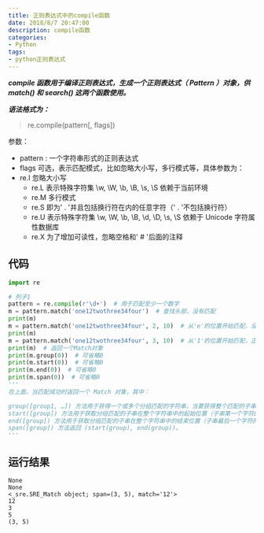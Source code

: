 ```yaml
---
title: 正则表达式中的compile函数
date: 2018/8/7 20:47:00
description: compile函数
categories:
- Python
tags:
- python正则表达式
---
```


***compile 函数用于编译正则表达式，生成一个正则表达式（ Pattern ）对象，供 match() 和 search() 这两个函数使用。***

***语法格式为：***

> re.compile(pattern[, flags])

参数：

- pattern : 一个字符串形式的正则表达式
- flags 可选，表示匹配模式，比如忽略大小写，多行模式等，具体参数为：
- re.I 忽略大小写
  - re.L 表示特殊字符集 \w, \W, \b, \B, \s, \S 依赖于当前环境
  - re.M 多行模式
  - re.S 即为' . '并且包括换行符在内的任意字符（' . '不包括换行符）
  - re.U 表示特殊字符集 \w, \W, \b, \B, \d, \D, \s, \S 依赖于 Unicode 字符属性数据库
  - re.X 为了增加可读性，忽略空格和' # '后面的注释

<!--more-->

## 代码

```python
import re

# 列子1
pattern = re.compile(r'\d+')  # 用于匹配至少一个数字
m = pattern.match('one12twothree34four')  # 查找头部，没有匹配
print(m)
m = pattern.match('one12twothree34four', 2, 10)  # 从'e'的位置开始匹配，没有匹配
print(m)
m = pattern.match('one12twothree34four', 3, 10)  # 从'1'的位置开始匹配，正好匹配
print(m)  # 返回一个Match对象
print(m.group(0))  # 可省略0
print(m.start(0))  # 可省略0
print(m.end(0))  # 可省略0
print(m.span(0))  # 可省略0
'''
在上面，当匹配成功时返回一个 Match 对象，其中：

group([group1, …]) 方法用于获得一个或多个分组匹配的字符串，当要获得整个匹配的子串时，可直接使用 group() 或 group(0)；
start([group]) 方法用于获取分组匹配的子串在整个字符串中的起始位置（子串第一个字符的索引），参数默认值为 0；
end([group]) 方法用于获取分组匹配的子串在整个字符串中的结束位置（子串最后一个字符的索引+1），参数默认值为 0；
span([group]) 方法返回 (start(group), end(group))。
'''
```

## 运行结果

```
None
None
<_sre.SRE_Match object; span=(3, 5), match='12'>
12
3
5
(3, 5)
```


